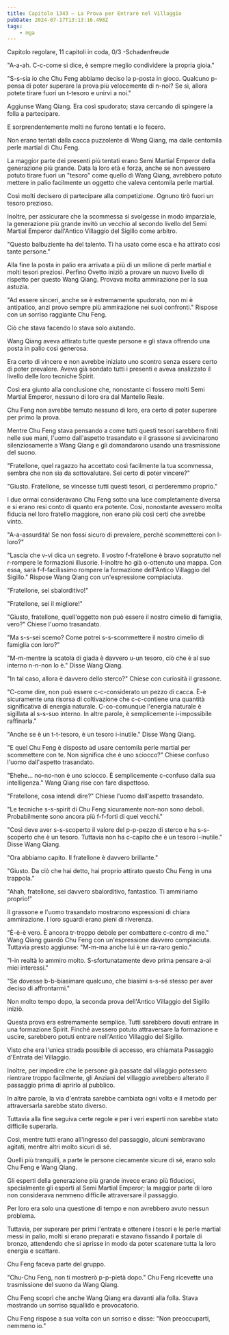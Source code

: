 ```yaml
---
title: Capitolo 1343 – La Prova per Entrare nel Villaggio
pubDate: 2024-07-17T13:13:16.498Z
tags:
    - mga
---
```



Capitolo regolare,
11 capitoli in coda, 0/3
-Schadenfreude


"A-a-ah. C-c-come si dice, è sempre meglio condividere la propria gioia."


"S-s-sia io che Chu Feng abbiamo deciso la p-posta in gioco. Qualcuno p-pensa di poter superare la prova più velocemente di n-noi? Se sì, allora potete tirare fuori un t-tesoro e unirvi a noi."


Aggiunse Wang Qiang. Era così spudorato; stava cercando di spingere la folla a partecipare.


E sorprendentemente molti ne furono tentati e lo fecero.


Non erano tentati dalla cacca puzzolente di Wang Qiang, ma dalle centomila perle martial di Chu Feng.


La maggior parte dei presenti più tentati erano Semi Martial Emperor della generazione più grande. Data la loro età e forza, anche se non avessero potuto tirare fuori un "tesoro" come quello di Wang Qiang, avrebbero potuto mettere in palio facilmente un oggetto che valeva centomila perle martial.


Così molti decisero di partecipare alla competizione. Ognuno tirò fuori un tesoro prezioso.


Inoltre, per assicurare che la scommessa si svolgesse in modo imparziale, la generazione più grande invitò un vecchio al secondo livello del Semi Martial Emperor dall'Antico Villaggio del Sigillo come arbitro.


"Questo balbuziente ha del talento. Ti ha usato come esca e ha attirato così tante persone."


Alla fine la posta in palio era arrivata a più di un milione di perle martial e molti tesori preziosi. Perfino Ovetto iniziò a provare un nuovo livello di rispetto per questo Wang Qiang. Provava molta ammirazione per la sua astuzia.


"Ad essere sinceri, anche se è estremamente spudorato, non mi è antipatico, anzi provo sempre più ammirazione nei suoi confronti." Rispose con un sorriso raggiante Chu Feng.


Ciò che stava facendo lo stava solo aiutando.


Wang Qiang aveva attirato tutte queste persone e gli stava offrendo una posta in palio così generosa.


Era certo di vincere e non avrebbe iniziato uno scontro senza essere certo di poter prevalere. Aveva già sondato tutti i presenti e aveva analizzato il livello delle loro tecniche Spirit.


Così era giunto alla conclusione che, nonostante ci fossero molti Semi Martial Emperor, nessuno di loro era dal Mantello Reale.


Chu Feng non avrebbe temuto nessuno di loro, era certo di poter superare per primo la prova.


Mentre Chu Feng stava pensando a come tutti questi tesori sarebbero finiti nelle sue mani, l'uomo dall'aspetto trasandato e il grassone si avvicinarono silenziosamente a Wang Qiang e gli domandarono usando una trasmissione del suono.


"Fratellone, quel ragazzo ha accettato così facilmente la tua scommessa, sembra che non sia da sottovalutare. Sei certo di poter vincere?"


"Giusto. Fratellone, se vincesse tutti questi tesori, ci perderemmo proprio."


I due ormai consideravano Chu Feng sotto una luce completamente diversa e si erano resi conto di quanto era potente. Così, nonostante avessero molta fiducia nel loro fratello maggiore, non erano più così certi che avrebbe vinto.


"A-a-assurdità! Se non fossi sicuro di prevalere, perché scommetterei con l-loro?"


"Lascia che v-vi dica un segreto. Il vostro f-fratellone è bravo sopratutto nel r-rompere le formazioni illusorie. I-inoltre ho già o-ottenuto una mappa. Con essa, sarà f-f-facilissimo rompere la formazione dell'Antico Villaggio del Sigillo." Rispose Wang Qiang con un'espressione compiaciuta.


"Fratellone, sei sbalorditivo!"


"Fratellone, sei il migliore!"


"Giusto, fratellone, quell'oggetto non può essere il nostro cimelio di famiglia, vero?" Chiese l'uomo trasandato.


"Ma s-s-sei scemo? Come potrei s-s-scommettere il nostro cimelio di famiglia con loro?"


"M-m-mentre la scatola di giada è davvero u-un tesoro, ciò che è al suo interno n-n-non lo è." Disse Wang Qiang.


"In tal caso, allora è davvero dello sterco?" Chiese con curiosità il grassone.


"C-come dire, non può essere c-c-considerato un pezzo di cacca. È-è sicuramente una risorsa di coltivazione che c-c-contiene una quantità significativa di energia naturale. C-co-comunque l'energia naturale è sigillata al s-s-suo interno. In altre parole, è semplicemente i-impossibile raffinarla."


"Anche se è un t-t-tesoro, è un tesoro i-inutile." Disse Wang Qiang.


"E quel Chu Feng è disposto ad usare centomila perle martial per scommettere con te. Non significa che è uno sciocco?" Chiese confuso l'uomo dall'aspetto trasandato.


"Ehehe... no-no-non è uno sciocco. È semplicemente c-confuso dalla sua intelligenza." Wang Qiang rise con fare dispettoso.


"Fratellone, cosa intendi dire?" Chiese l'uomo dall'aspetto trasandato.


"Le tecniche s-s-spirit di Chu Feng sicuramente non-non sono deboli. Probabilmente sono ancora più f-f-forti di quei vecchi."


"Così deve aver s-s-scoperto il valore del p-p-pezzo di sterco e ha s-s-scoperto che è un tesoro. Tuttavia non ha c-capito che è un tesoro i-inutile." Disse Wang Qiang.


"Ora abbiamo capito. Il fratellone è davvero brillante."


"Giusto. Da ciò che hai detto, hai proprio attirato questo Chu Feng in una trappola."


"Ahah, fratellone, sei davvero sbalorditivo, fantastico. Ti ammiriamo proprio!"


Il grassone e l'uomo trasandato mostrarono espressioni di chiara ammirazione. I loro sguardi erano pieni di riverenza.


"È-è-è vero. È ancora tr-troppo debole per combattere c-contro di me." Wang Qiang guardò Chu Feng con un'espressione davvero compiaciuta. Tuttavia presto aggiunse: "M-m-ma anche lui è un ra-raro genio."


"I-in realtà lo ammiro molto. S-sfortunatamente devo prima pensare a-ai miei interessi."


"Se dovesse b-b-biasimare qualcuno, che biasimi s-s-sé stesso per aver deciso di affrontarmi."


Non molto tempo dopo, la seconda prova dell'Antico Villaggio del Sigillo iniziò.


Questa prova era estremamente semplice. Tutti sarebbero dovuti entrare in una formazione Spirit. Finché avessero potuto attraversare la formazione e uscire, sarebbero potuti entrare nell'Antico Villaggio del Sigillo.


Visto che era l'unica strada possibile di accesso, era chiamata Passaggio d'Entrata del Villaggio.


Inoltre, per impedire che le persone già passate dal villaggio potessero rientrare troppo facilmente, gli Anziani del villaggio avrebbero alterato il passaggio prima di aprirlo al pubblico.


In altre parole, la via d'entrata sarebbe cambiata ogni volta e il metodo per attraversarla sarebbe stato diverso.


Tuttavia alla fine seguiva certe regole e per i veri esperti non sarebbe stato difficile superarla.


Così, mentre tutti erano all'ingresso del passaggio, alcuni sembravano agitati, mentre altri molto sicuri di sé.


Quelli più tranquilli, a parte le persone ciecamente sicure di sé, erano solo Chu Feng e Wang Qiang.


Gli esperti della generazione più grande invece erano più fiduciosi, specialmente gli esperti al Semi Martial Emperor; la maggior parte di loro non considerava nemmeno difficile attraversare il passaggio.


Per loro era solo una questione di tempo e non avrebbero avuto nessun problema.


Tuttavia, per superare per primi l'entrata e ottenere i tesori e le perle martial messi in palio, molti si erano preparati e stavano fissando il portale di bronzo, attendendo che si aprisse in modo da poter scatenare tutta la loro energia e scattare.


Chu Feng faceva parte del gruppo.


"Chu-Chu Feng, non ti mostrerò p-p-pietà dopo." Chu Feng ricevette una trasmissione del suono da Wang Qiang.


Chu Feng scoprì che anche Wang Qiang era davanti alla folla. Stava mostrando un sorriso squallido e provocatorio.


Chu Feng rispose a sua volta con un sorriso e disse: "Non preoccuparti, nemmeno io."
                                


                                



